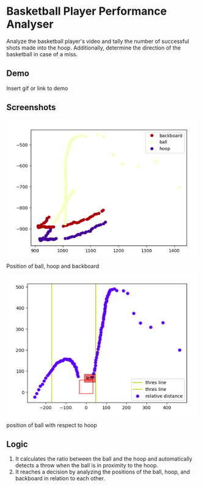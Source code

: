 
# Basketball Player Performance Analyser

Analyze the basketball player's video and tally the number of successful shots made into the hoop. Additionally, determine the direction of the basketball in case of a miss.



## Demo

Insert gif or link to demo


## Screenshots

![](output_data/Screenshot%20from%202023-09-16%2019-13-45.png)

Position of ball, hoop and backboard

![](output_data/Screenshot%20from%202023-09-16%2019-13-01.png)

position of ball with respect to hoop

## Logic

1. It calculates the ratio between the ball and the hoop and automatically detects a throw when the ball is in proximity to the hoop.
2. It reaches a decision by analyzing the positions of the ball, hoop, and backboard in relation to each other.

